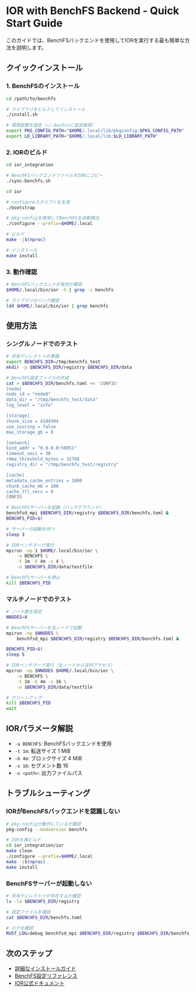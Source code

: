 # IOR with BenchFS Backend - Quick Start Guide

このガイドでは、BenchFSバックエンドを使用してIORを実行する最も簡単な方法を説明します。

## クイックインストール

### 1. BenchFSのインストール

```bash
cd /path/to/benchfs

# ライブラリをビルドしてインストール
./install.sh

# 環境変数を設定（~/.bashrcに追加推奨）
export PKG_CONFIG_PATH="$HOME/.local/lib/pkgconfig:$PKG_CONFIG_PATH"
export LD_LIBRARY_PATH="$HOME/.local/lib:$LD_LIBRARY_PATH"
```

### 2. IORのビルド

```bash
cd ior_integration

# BenchFSバックエンドファイルをIORにコピー
./sync-benchfs.sh

cd ior

# configureスクリプトを生成
./bootstrap

# pkg-configを使用してBenchFSを自動検出
./configure --prefix=$HOME/.local

# ビルド
make -j$(nproc)

# インストール
make install
```

### 3. 動作確認

```bash
# BenchFSバックエンドが有効か確認
$HOME/.local/bin/ior -h | grep -i benchfs

# ライブラリのリンク確認
ldd $HOME/.local/bin/ior | grep benchfs
```

## 使用方法

### シングルノードでのテスト

```bash
# 共有ディレクトリの準備
export BENCHFS_DIR=/tmp/benchfs_test
mkdir -p $BENCHFS_DIR/registry $BENCHFS_DIR/data

# BenchFS設定ファイルの作成
cat > $BENCHFS_DIR/benchfs.toml << 'CONFIG'
[node]
node_id = "node0"
data_dir = "/tmp/benchfs_test/data"
log_level = "info"

[storage]
chunk_size = 4194304
use_iouring = false
max_storage_gb = 0

[network]
bind_addr = "0.0.0.0:50051"
timeout_secs = 30
rdma_threshold_bytes = 32768
registry_dir = "/tmp/benchfs_test/registry"

[cache]
metadata_cache_entries = 1000
chunk_cache_mb = 100
cache_ttl_secs = 0
CONFIG

# BenchFSサーバーを起動（バックグラウンド）
benchfsd_mpi $BENCHFS_DIR/registry $BENCHFS_DIR/benchfs.toml &
BENCHFS_PID=$!

# サーバーの起動を待つ
sleep 3

# IORベンチマーク実行
mpirun -np 1 $HOME/.local/bin/ior \
    -a BENCHFS \
    -t 1m -b 4m -s 4 \
    -o $BENCHFS_DIR/data/testfile

# BenchFSサーバーを停止
kill $BENCHFS_PID
```

### マルチノードでのテスト

```bash
# ノード数を設定
NNODES=4

# BenchFSサーバーを全ノードで起動
mpirun -np $NNODES \
    benchfsd_mpi $BENCHFS_DIR/registry $BENCHFS_DIR/benchfs.toml &

BENCHFS_PID=$!
sleep 5

# IORベンチマーク実行（全ノードから並列アクセス）
mpirun -np $NNODES $HOME/.local/bin/ior \
    -a BENCHFS \
    -t 1m -b 4m -s 16 \
    -o $BENCHFS_DIR/data/testfile

# クリーンアップ
kill $BENCHFS_PID
wait
```

## IORパラメータ解説

- `-a BENCHFS`: BenchFSバックエンドを使用
- `-t 1m`: 転送サイズ 1 MiB
- `-b 4m`: ブロックサイズ 4 MiB
- `-s 16`: セグメント数 16
- `-o <path>`: 出力ファイルパス

## トラブルシューティング

### IORがBenchFSバックエンドを認識しない

```bash
# pkg-configが動作しているか確認
pkg-config --modversion benchfs

# IORを再ビルド
cd ior_integration/ior
make clean
./configure --prefix=$HOME/.local
make -j$(nproc)
make install
```

### BenchFSサーバーが起動しない

```bash
# 共有ディレクトリが存在するか確認
ls -la $BENCHFS_DIR/registry

# 設定ファイルを確認
cat $BENCHFS_DIR/benchfs.toml

# ログを確認
RUST_LOG=debug benchfsd_mpi $BENCHFS_DIR/registry $BENCHFS_DIR/benchfs.toml
```

## 次のステップ

- [詳細なインストールガイド](../INSTALL_SUPERCOMPUTER.md)
- [BenchFS設定リファレンス](../README.md)
- [IOR公式ドキュメント](https://ior.readthedocs.io/)

